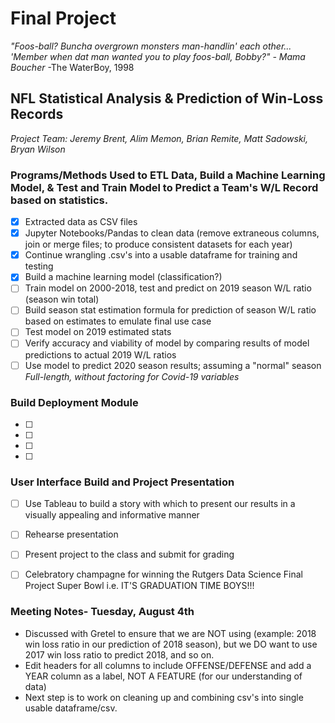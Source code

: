 # Final Project

*"Foos-ball? Buncha overgrown monsters man-handlin' each other... 'Member when dat man wanted you to play foos-ball, Bobby?" - Mama Boucher*
-The WaterBoy, 1998

## NFL Statistical Analysis & Prediction of Win-Loss Records 

*Project Team: Jeremy Brent, Alim Memon, Brian Remite, Matt Sadowski, Bryan Wilson*

### Programs/Methods Used to ETL Data, Build a Machine Learning Model, & Test and Train Model to Predict a Team's W/L Record based on statistics.
- [x] Extracted data as CSV files
- [x] Jupyter Notebooks/Pandas to clean data (remove extraneous columns, join or merge files; to produce consistent datasets for each year)
- [x] Continue wrangling .csv's into a usable dataframe for training and testing
- [x] Build a machine learning model (classification?)
- [ ] Train model on 2000-2018, test and predict on 2019 season W/L ratio (season win total)
- [ ] Build season stat estimation formula for prediction of season W/L ratio based on estimates to emulate final use case 
- [ ] Test model on 2019 estimated stats 
- [ ] Verify accuracy and viability of model by comparing results of model predictions to actual 2019 W/L ratios
- [ ] Use model to predict 2020 season results; assuming a "normal" season *Full-length, without factoring for Covid-19 variables*

### Build Deployment Module
- [ ]
- [ ]
- [ ]
- [ ]

### User Interface Build and Project Presentation
- [ ] Use Tableau to build a story with which to present our results in a visually appealing and informative manner
- [ ] Rehearse presentation
- [ ] Present project to the class and submit for grading
- [ ] Celebratory champagne for winning the Rutgers Data Science Final Project Super Bowl i.e. IT'S GRADUATION TIME BOYS!!!


### Meeting Notes- Tuesday, August 4th
* Discussed with Gretel to ensure that we are NOT using (example: 2018 win loss ratio in our prediction of 2018 season), but we DO want to use 2017 win loss ratio to predict 2018, and so on.  
* Edit headers for all columns to include OFFENSE/DEFENSE and add a YEAR column as a label, NOT A FEATURE (for our understanding of data)
* Next step is to work on cleaning up and combining csv's into single usable dataframe/csv. 
